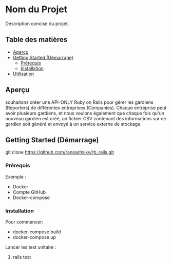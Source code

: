 # Nom du Projet

Description concise du projet.

## Table des matières

- [Aperçu](#aperçu)
- [Getting Started (Démarrage)](#getting-started)
  - [Prérequis](#prérequis)
  - [Installation](#installation)
- [Utilisation](#utilisation)

## Aperçu

souhaitons créer une API-ONLY Ruby on Rails pour gérer les gardiens (Reporters) de
différentes entreprises (Companies). 
Chaque entreprise peut avoir plusieurs gardiens, et
nous voulons également que chaque fois qu'un nouveau gardien est créé, un fichier CSV
contenant des informations sur ce gardien soit généré et envoyé à un service externe de
stockage.
## Getting Started (Démarrage)

git clone https://github.com/ranoaritsiky/rb_rails.git

### Prérequis


Exemple :
- Docker
- Compte GitHub
- Docker-compose

### Installation

Pour commencer:
- docker-compose build
- docker-compose up

Lancer les test unitaire :
1. rails test
